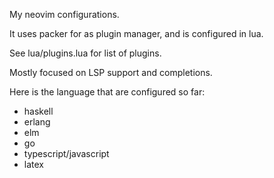 My neovim configurations. 

It uses packer for as plugin manager, and
is configured in lua.

See lua/plugins.lua for list of plugins.

Mostly focused on LSP support and completions.

Here is the language that are configured so far:
 - haskell 
 - erlang
 - elm
 - go
 - typescript/javascript
 - latex


